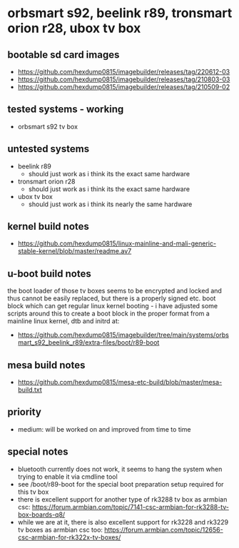 # orbsmart s92, beelink r89, tronsmart orion r28, ubox tv box

## bootable sd card images

- https://github.com/hexdump0815/imagebuilder/releases/tag/220612-03
- https://github.com/hexdump0815/imagebuilder/releases/tag/210803-03
- https://github.com/hexdump0815/imagebuilder/releases/tag/210509-02

## tested systems - working

- orbsmart s92 tv box

## untested systems

- beelink r89
  - should just work as i think its the exact same hardware
- tronsmart orion r28
  - should just work as i think its the exact same hardware
- ubox tv box
  - should just work as i think its nearly the same hardware

## kernel build notes

- https://github.com/hexdump0815/linux-mainline-and-mali-generic-stable-kernel/blob/master/readme.av7

## u-boot build notes

the boot loader of those tv boxes seems to be encrypted and locked and thus cannot be easily replaced, but there is a properly signed etc. boot block which can get regular linux kernel booting - i have adjusted some scripts around this to create a boot block in the proper format from a mainline linux kernel, dtb and initrd at:

- https://github.com/hexdump0815/imagebuilder/tree/main/systems/orbsmart_s92_beelink_r89/extra-files/boot/r89-boot

## mesa build notes

- https://github.com/hexdump0815/mesa-etc-build/blob/master/mesa-build.txt

## priority

- medium: will be worked on and improved from time to time

## special notes

- bluetooth currently does not work, it seems to hang the system when trying to enable it via cmdline tool
- see /boot/r89-boot for the special boot preparation setup required for this tv box
- there is excellent support for another type of rk3288 tv box as armbian csc: https://forum.armbian.com/topic/7141-csc-armbian-for-rk3288-tv-box-boards-q8/
- while we are at it, there is also excellent support for rk3228 and rk3229 tv boxes as armbian csc too: https://forum.armbian.com/topic/12656-csc-armbian-for-rk322x-tv-boxes/
